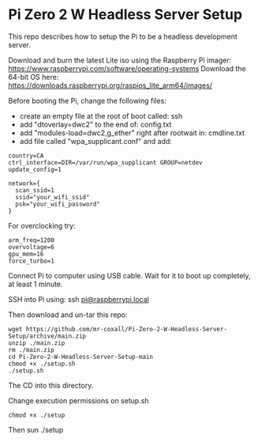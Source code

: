 # Pi Zero 2 W Headless Server Setup

This repo describes how to setup the Pi to be a headless development server.

Download and burn the latest Lite iso using the Raspberry Pi imager: https://www.raspberrypi.com/software/operating-systems
Download the 64-bit OS here: https://downloads.raspberrypi.org/raspios_lite_arm64/images/

Before booting the Pi, change the following files:
- create an empty file at the root of boot called: ssh
- add "dtoverlay=dwc2" to the end of: config.txt
- add "modules-load=dwc2,g_ether" right after rootwait in: cmdline.txt
- add file called "wpa_supplicant.conf" and add:
```
country=CA
ctrl_interface=DIR=/var/run/wpa_supplicant GROUP=netdev
update_config=1

network={
  scan_ssid=1
  ssid="your_wifi_ssid"
  psk="your_wifi_password"
}
```

For overclocking try:
```
arm_freq=1200
overvoltage=6
gpu_mem=16
force_turbo=1
```
Connect Pi to computer using USB cable. Wait for it to boot up completely, at least 1 minute.

SSH into Pi using: ssh pi@raspberrypi.local

Then download and un-tar this repo:
```
wget https://github.com/mr-coxall/Pi-Zero-2-W-Headless-Server-Setup/archive/main.zip
unzip ./main.zip
rm ./main.zip
cd Pi-Zero-2-W-Headless-Server-Setup-main
chmod +x ./setup.sh
./setup.sh
```
The CD into this directory.

Change execution permissions on setup.sh
```
chmod +x ./setup
```
Then sun ./setup
